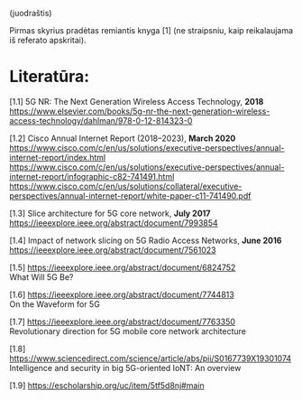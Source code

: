 (juodraštis)

Pirmas skyrius pradėtas remiantis knyga [1] (ne straipsniu, kaip reikalaujama iš referato apskritai).

# Literatūra:

 [1.1] 5G NR: The Next Generation Wireless Access Technology, **2018**  
       https://www.elsevier.com/books/5g-nr-the-next-generation-wireless-access-technology/dahlman/978-0-12-814323-0  

 [1.2] Cisco Annual Internet Report (2018–2023), **March 2020**  
       https://www.cisco.com/c/en/us/solutions/executive-perspectives/annual-internet-report/index.html  
       https://www.cisco.com/c/en/us/solutions/executive-perspectives/annual-internet-report/infographic-c82-741491.html  
       https://www.cisco.com/c/en/us/solutions/collateral/executive-perspectives/annual-internet-report/white-paper-c11-741490.pdf  

 [1.3] Slice architecture for 5G core network, **July 2017**  
       https://ieeexplore.ieee.org/abstract/document/7993854  

 [1.4] Impact of network slicing on 5G Radio Access Networks, **June 2016**  
       https://ieeexplore.ieee.org/abstract/document/7561023  

 [1.5] 
       https://ieeexplore.ieee.org/abstract/document/6824752  
    What Will 5G Be?

 [1.6] 
       https://ieeexplore.ieee.org/abstract/document/7744813  
    On the Waveform for 5G

 [1.7] 
       https://ieeexplore.ieee.org/abstract/document/7763350  
    Revolutionary direction for 5G mobile core network architecture

 [1.8] 
       https://www.sciencedirect.com/science/article/abs/pii/S0167739X19301074  
    Intelligence and security in big 5G-oriented IoNT: An overview

 [1.9] 
       https://escholarship.org/uc/item/5tf5d8nj#main  
